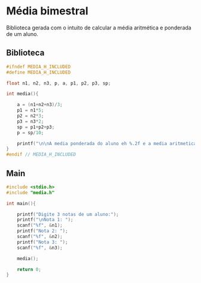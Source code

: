# Média bimestral
Biblioteca gerada com o intuito de calcular a média aritmética e ponderada de um aluno.

## Biblioteca
```C
#ifndef MEDIA_H_INCLUDED
#define MEDIA_H_INCLUDED

float n1, n2, n3, p, a, p1, p2, p3, sp;

int media(){

    a = (n1+n2+n3)/3;
    p1 = n1*5;
    p2 = n2*3;
    p3 = n3*2;
    sp = p1+p2+p3;
    p = sp/10;

    printf("\n\nA media ponderada do aluno eh %.2f e a media aritmetica eh %.2f\n\n", p, a);
}
#endif // MEDIA_H_INCLUDED
```

## Main
```C
#include <stdio.h>
#include "media.h"

int main(){

    printf("Digite 3 notas de um aluno:");
    printf("\nNota 1: ");
    scanf("%f", &n1);
    printf("Nota 2: ");
    scanf("%f", &n2);
    printf("Nota 3: ");
    scanf("%f", &n3);

    media();

    return 0;
}
```
